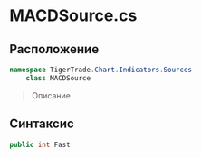 
# MACDSource.cs
## Расположение
```csharp
namespace TigerTrade.Chart.Indicators.Sources  
    class MACDSource
```

> Описание

## Синтаксис
```csharp
public int Fast
```
